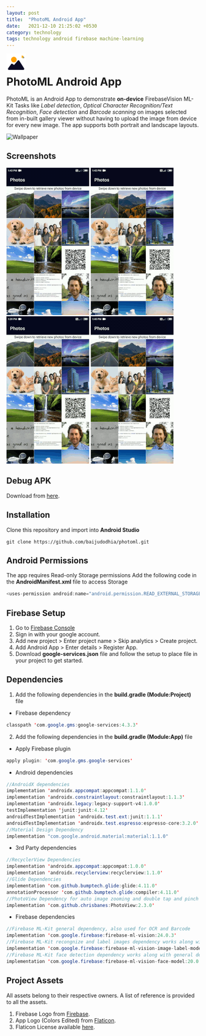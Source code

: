 ```yaml
---
layout: post
title:  "PhotoML Android App"
date:   2021-12-10 21:25:02 +0530
category: technology
tags: technology android firebase machine-learning
---
```

<img src="https://github.com/baijudodhia/photoml/blob/master/app/src/main/assets/photomllogoedited.png" align="left" width="50" style="margin-right:10px;">   

<br />

# PhotoML Android App  

PhotoML is an Android App to demonstrate **on-device** FirebaseVision ML-Kit Tasks like _Label detection_, _Optical Character Recognition/Text Recognition_, _Face detection_ and _Barcode scanning_ on images selected from in-built gallery viewer without having to upload the image from device for every new image. The app supports both portrait and landscape layouts.

![Wallpaper](https://source.unsplash.com/320x180/?code)

## Screenshots
![Label Portrait](https://github.com/baijudodhia/photoml/blob/master/screenrecords/PortraitLabel.gif)
![OCR Portrait](https://github.com/baijudodhia/photoml/blob/master/screenrecords/PortraitOCR.gif)
![Face Portrait](https://github.com/baijudodhia/photoml/blob/master/screenrecords/PortraitFace.gif)
![Barcode Portrait](https://github.com/baijudodhia/photoml/blob/master/screenrecords/PortraitBarcode.gif)

## Debug APK
Download from [here](https://github.com/baijudodhia/photoml/blob/master/apk/photoml-debug-app.apk).

## Installation
Clone this repository and import into **Android Studio**
```shell
git clone https://github.com/baijudodhia/photoml.git
```

## Android Permissions

The app requires Read-only Storage permissions
Add the following code in the **AndroidManifest.xml** file to access Storage
```java
<uses-permission android:name="android.permission.READ_EXTERNAL_STORAGE" />
```

## Firebase Setup
1. Go to [Firebase Console](https://console.firebase.google.com)
2. Sign in with your google account.
3. Add new project > Enter project name > Skip analytics > Create project.
4. Add Android App > Enter details > Register App.
5. Download **google-services.json** file and follow the setup to place file in your project to get started.

## Dependencies

1. Add the following dependencies in the **build.gradle (Module:Project)** file
- Firebase dependency
```java
classpath 'com.google.gms:google-services:4.3.3'
```
2. Add the following dependencies in the **build.gradle (Module:App)** file
- Apply Firebase plugin
```java
apply plugin: 'com.google.gms.google-services'
```
- Android dependencies
```java
//AndroidX dependencies
implementation 'androidx.appcompat:appcompat:1.1.0'
implementation 'androidx.constraintlayout:constraintlayout:1.1.3'
implementation 'androidx.legacy:legacy-support-v4:1.0.0'
testImplementation 'junit:junit:4.12'
androidTestImplementation 'androidx.test.ext:junit:1.1.1'
androidTestImplementation 'androidx.test.espresso:espresso-core:3.2.0'
//Material Design Dependency
implementation "com.google.android.material:material:1.1.0"
```
- 3rd Party dependencies
```java
//RecyclerView Dependencies
implementation 'androidx.appcompat:appcompat:1.0.0'
implementation 'androidx.recyclerview:recyclerview:1.1.0'
//Glide Dependencies
implementation 'com.github.bumptech.glide:glide:4.11.0'
annotationProcessor 'com.github.bumptech.glide:compiler:4.11.0'
//PhotoView Dependency for auto image zooming and double tap and pinch zoom replacing ImageView
implementation 'com.github.chrisbanes:PhotoView:2.3.0'
```
- Firebase dependencies
```java
//Firebase ML-Kit general dependency, also used for OCR and Barcode
implementation 'com.google.firebase:firebase-ml-vision:24.0.3'
//Firebase ML-Kit recongnize and label images dependency works along with general dependency
implementation 'com.google.firebase:firebase-ml-vision-image-label-model:20.0.1'
//Firebase ML-Kit face detection dependency works along with general dependency
implementation 'com.google.firebase:firebase-ml-vision-face-model:20.0.1'
```

## Project Assets

All assets belong to their respective owners. A list of reference is provided to all the assets.

1. Firebase Logo from [Firebase](https://firebase.google.com/brand-guidelines).
2. App Logo (Colors Edited) from [Flaticon](https://www.flaticon.com/free-icon/gallery_758462?term=gallery&page=1&position=40).
3. Flaticon License available [here](https://github.com/baijudodhia/photoml/blob/master/app/src/main/assets/FlaticonLicense.pdf).

